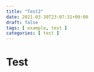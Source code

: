 ```yaml
---
title: "Test2"
date: 2021-03-30T23:07:31+09:00
draft: false
tags: [ example, test ]
categories: [ test ]
---
```

# Test
